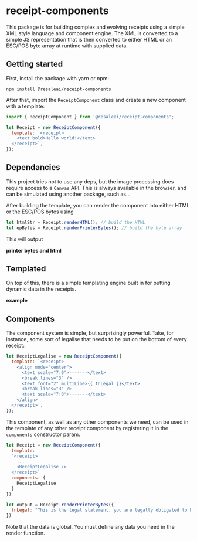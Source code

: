 # receipt-components

This package is for building complex and evolving receipts using a simple XML style language and component engine. The XML is converted to a simple JS representation that is then converted to either HTML or an ESC/POS byte array at runtime with supplied data.

## Getting started

First, install the package with yarn or npm:

`npm install @resaleai/receipt-components`

After that, import the `ReceiptComponent` class and create a new component with a template:

```javascript
import { ReceiptComponent } from '@resaleai/receipt-components';

let Receipt = new ReceiptComponent({
  template: `<receipt>
    <text bold>Hello world!</text>
  </receipt>`,
});
```

## Dependancies

This project tries not to use any deps, but the image processing does require access to a `Canvas` API. This is always available in the browser, and can be simulated using another package, such as...

After building the template, you can render the component into either HTML or the ESC/POS bytes using

```javascript
let htmlStr = Receipt.renderHTML(); // build the HTML
let epBytes = Receipt.renderPrinterBytes(); // build the byte array
```

This will output

**printer bytes and html**

## Templated

On top of this, there is a simple templating engine built in for putting dynamic data in the receipts.

**example**

## Components

The component system is simple, but surprisingly powerful. Take, for instance, some sort of legalise that needs to be put on the bottom of every receipt:

```javascript
let ReceiptLegalise = new ReceiptComponent({
  template: `<receipt>
    <align mode="center">
      <text scale="7:0">-------</text>
      <break lines="3" />
      <text font="2" multiLine>{{ tnLegal }}</text>
      <break lines="3" />
      <text scale="7:0">-------</text>
    </align>
  </receipt>`,
});
```

This component, as well as any other components we need, can be used in the template of any other receipt component by registering it in the `components` constructor param.

```javascript
let Receipt = new ReceiptComponent({
  template:
  `<receipt>
    ...
    <ReceiptLegalise />
  </receipt>`
  components: {
    ReceiptLegalise
  }
})

let output = Receipt.renderPrinterBytes({
  tnLegal: "This is the legal statement, you are legally obligated to have a good time :)"
})
```

Note that the data is global. You must define any data you need in the render function.
